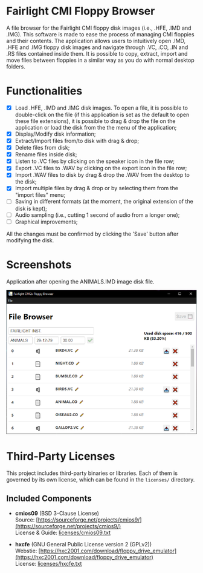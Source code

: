 # Fairlight CMI Floppy Browser
A file browser for the Fairlight CMI floppy disk images (i.e., .HFE, .IMD and .IMG).
This software is made to ease the process of managing CMI floppies and their contents. The application allows users to intuitively open .IMD, .HFE and .IMG floppy disk images and navigate through .VC, .CO, .IN and .RS files contained inside them. It is possible to copy, extract, import and move files between floppies in a similar way as you do with normal desktop folders.

# Functionalities
- [x] Load .HFE, .IMD and .IMG disk images. To open a file, it is possible to double-click on the file (if this application is set as the default to open these file extensions), it is possible to drag & drop the file on the application or load the disk from the the menu of the application;
- [x] Display/Modify disk information;
- [x] Extract/Import files from/to disk with drag & drop;
- [x] Delete files from disk;
- [x] Rename files inside disk;
- [x] Listen to .VC files by clicking on the speaker icon in the file row;
- [x] Export .VC files to .WAV by clicking on the export icon in the file row;
- [x] Import .WAV files to disk by drag & drop the .WAV from the desktop to the disk;
- [x] Import multiple files by drag & drop or by selecting them from the "import files" menu;
- [ ] Saving in different formats (at the moment, the original extension of the disk is kept);
- [ ] Audio sampling (i.e., cutting 1 second of audio from a longer one);
- [ ] Graphical improvements;

All the changes must be confirmed by clicking the 'Save' button after modifying the disk.

# Screenshots

Application after opening the ANIMALS.IMD image disk file.

![Opening the ANIMALS.IMD image disk file.](/docs/app_screenshot.png?raw=true "Opening the ANIMALS.IMD image disk file")

# Third-Party Licenses

This project includes third-party binaries or libraries. Each of them is governed by its own license, which can be found in the `licenses/` directory.

## Included Components

- **cmios09** (BSD 3-Clause License)  
  Source: [https://sourceforge.net/projects/cmios9/](https://sourceforge.net/projects/cmios9/)  
  License & Guide: [licenses/cmios09.txt](licenses/cmios09.txt)

- **hxcfe** (GNU General Public License version 2 (GPLv2))  
  Webstie: [https://hxc2001.com/download/floppy_drive_emulator](https://hxc2001.com/download/floppy_drive_emulator)  
  License: [licenses/hxcfe.txt](licenses/hxcfe.txt)

